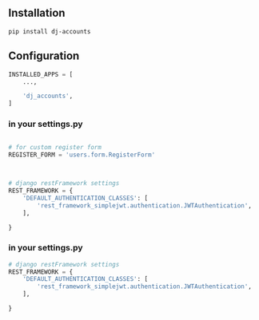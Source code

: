 ## Installation

```cd
pip install dj-accounts
```

## Configuration

```python
INSTALLED_APPS = [
    ...,

    'dj_accounts',
]
```

### in your settings.py

```python

# for custom register form
REGISTER_FORM = 'users.form.RegisterForm'



# django restFramework settings
REST_FRAMEWORK = {
    'DEFAULT_AUTHENTICATION_CLASSES': [
        'rest_framework_simplejwt.authentication.JWTAuthentication',
    ],

}
```



### in your settings.py
```python
# django restFramework settings
REST_FRAMEWORK = {
    'DEFAULT_AUTHENTICATION_CLASSES': [
        'rest_framework_simplejwt.authentication.JWTAuthentication',
    ],

}

```